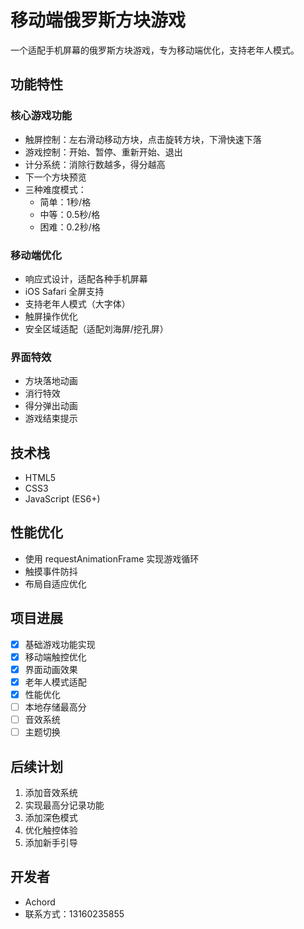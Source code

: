 # 移动端俄罗斯方块游戏

一个适配手机屏幕的俄罗斯方块游戏，专为移动端优化，支持老年人模式。

## 功能特性

### 核心游戏功能
- 触屏控制：左右滑动移动方块，点击旋转方块，下滑快速下落
- 游戏控制：开始、暂停、重新开始、退出
- 计分系统：消除行数越多，得分越高
- 下一个方块预览
- 三种难度模式：
  - 简单：1秒/格
  - 中等：0.5秒/格
  - 困难：0.2秒/格

### 移动端优化
- 响应式设计，适配各种手机屏幕
- iOS Safari 全屏支持
- 支持老年人模式（大字体）
- 触屏操作优化
- 安全区域适配（适配刘海屏/挖孔屏）

### 界面特效
- 方块落地动画
- 消行特效
- 得分弹出动画
- 游戏结束提示

## 技术栈
- HTML5
- CSS3
- JavaScript (ES6+)

## 性能优化
- 使用 requestAnimationFrame 实现游戏循环
- 触摸事件防抖
- 布局自适应优化

## 项目进展
- [x] 基础游戏功能实现
- [x] 移动端触控优化
- [x] 界面动画效果
- [x] 老年人模式适配
- [x] 性能优化
- [ ] 本地存储最高分
- [ ] 音效系统
- [ ] 主题切换

## 后续计划
1. 添加音效系统
2. 实现最高分记录功能
3. 添加深色模式
4. 优化触控体验
5. 添加新手引导

## 开发者
- Achord
- 联系方式：13160235855